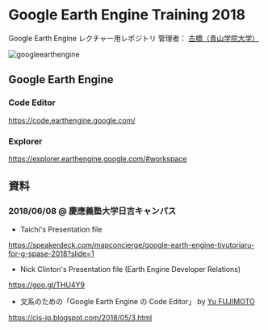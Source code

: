 # Google Earth Engine Training 2018
Google Earth Engine レクチャー用レポジトリ
管理者： [古橋（青山学院大学）](https://github.com/mapconcierge)

![googleearthengine](https://user-images.githubusercontent.com/416977/41135828-5c6ee42e-6b0e-11e8-8628-2b43b35074b5.png)


## Google Earth Engine 

### Code Editor
https://code.earthengine.google.com/

### Explorer
https://explorer.earthengine.google.com/#workspace



## 資料
### 2018/06/08 @ 慶應義塾大学日吉キャンパス
* Taichi's Presentation file

https://speakerdeck.com/mapconcierge/google-earth-engine-tiyutoriaru-for-g-spase-2018?slide=1

* Nick Clinton's Presentation file (Earth Engine Developer Relations)

https://goo.gl/THU4Y9


* 文系のための「Google Earth Engine の Code Editor」 by [Yu FUJIMOTO](https://cis-jp.blogspot.com/)

https://cis-jp.blogspot.com/2018/05/3.html
